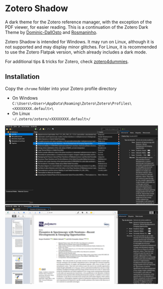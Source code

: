 # Zotero Shadow
A dark theme for the Zotero reference manager, with the exception of the PDF viewer, for easier reading. This is a continuation of the Zotero Dark Theme by [Dominic-DallOsto](https://github.com/Dominic-DallOsto/Zotero-Dark-Theme) and [Rosmaninho](https://github.com/Rosmaninho/Zotero-Dark-Theme).  

Zotero Shadow is intended for Windows. It may run on Linux, although it is not supported and may display minor glitches. For Linux, it is recommended to use the Zotero Flatpak version, which already includes a dark mode.  

For additional tips & tricks for Zotero, check [zotero4dummies](https://github.com/pablogila/zotero4dummies).  

## Installation
Copy the `chrome` folder into your Zotero profile directory
* On Windows  
`C:\Users\<User>\AppData\Roaming\Zotero\Zotero\Profiles\<XXXXXXXX.default>\`
* On Linux  
`~/.zotero/zotero/<XXXXXXXX.default>/`

![overview1](images/screenshot1.png)
![overview2](images/screenshot2.png)
